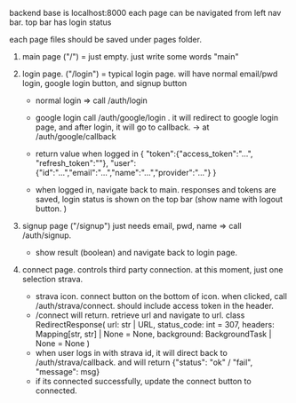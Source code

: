 backend base is localhost:8000
each page can be navigated from left nav bar.
top bar has login status

each page files should be saved under pages folder. 

1. main page ("/") = just empty. just write some words "main"
2. login page. ("/login") = typical login page. will have normal email/pwd login, google login button, and signup button
    - normal login => call /auth/login
    - google login call /auth/google/login . it will redirect to google login page, and after login, it will go to callback. 
            -> at /auth/google/callback 
    - return value when logged in
    {
    "token":{"access_token":"...",
                "refresh_token":""},
    "user":{"id":"...","email":"...","name":"...","provider":"..."}
    }

    - when logged in, navigate back to main. responses and tokens are saved, login status is shown on the top bar (show name with logout button. ) 

3. signup page ("/signup") just needs email, pwd, name => call /auth/signup. 
    - show result (boolean) and navigate back to login page.

4. connect page. controls third party connection. at this moment, just one selection strava.
    - strava icon. connect button on the bottom of icon. when clicked, call /auth/strava/connect. should include access token in the header.
    - /connect will return. retrieve url and navigate to url.
            class RedirectResponse(
            url: str | URL,
            status_code: int = 307,
            headers: Mapping[str, str] | None = None,
            background: BackgroundTask | None = None
        )
    - when user logs in with strava id, it will direct back to /auth/strava/callback. and will return  {"status": "ok" / "fail", "message": msg}
    - if its connected successfully, update the connect button to connected.


